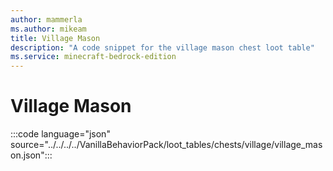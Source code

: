 ```yaml
---
author: mammerla
ms.author: mikeam
title: Village Mason
description: "A code snippet for the village mason chest loot table"
ms.service: minecraft-bedrock-edition
---
```


# Village Mason

:::code language="json" source="../../../../VanillaBehaviorPack/loot_tables/chests/village/village_mason.json":::
